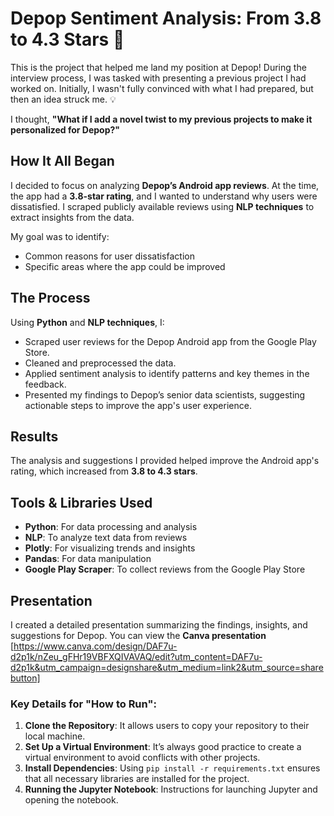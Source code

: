 # Depop Sentiment Analysis: From 3.8 to 4.3 Stars 🚀

This is the project that helped me land my position at Depop! During the interview process, I was tasked with presenting a previous project I had worked on. Initially, I wasn't fully convinced with what I had prepared, but then an idea struck me. 💡

I thought, **"What if I add a novel twist to my previous projects to make it personalized for Depop?"**

## How It All Began

I decided to focus on analyzing **Depop’s Android app reviews**. At the time, the app had a **3.8-star rating**, and I wanted to understand why users were dissatisfied. I scraped publicly available reviews using **NLP techniques** to extract insights from the data.

My goal was to identify:
- Common reasons for user dissatisfaction
- Specific areas where the app could be improved

## The Process

Using **Python** and **NLP techniques**, I:
- Scraped user reviews for the Depop Android app from the Google Play Store.
- Cleaned and preprocessed the data.
- Applied sentiment analysis to identify patterns and key themes in the feedback.
- Presented my findings to Depop’s senior data scientists, suggesting actionable steps to improve the app's user experience.

## Results

The analysis and suggestions I provided helped improve the Android app's rating, which increased from **3.8 to 4.3 stars**.

## Tools & Libraries Used

- **Python**: For data processing and analysis
- **NLP**: To analyze text data from reviews
- **Plotly**: For visualizing trends and insights
- **Pandas**: For data manipulation
- **Google Play Scraper**: To collect reviews from the Google Play Store

## Presentation

I created a detailed presentation summarizing the findings, insights, and suggestions for Depop. You can view the **Canva presentation** 
[https://www.canva.com/design/DAF7u-d2p1k/nZeu_gFHr19VBFXQIVAVAQ/edit?utm_content=DAF7u-d2p1k&utm_campaign=designshare&utm_medium=link2&utm_source=sharebutton]


### Key Details for "How to Run":
1. **Clone the Repository**: It allows users to copy your repository to their local machine.
2. **Set Up a Virtual Environment**: It’s always good practice to create a virtual environment to avoid conflicts with other projects.
3. **Install Dependencies**: Using `pip install -r requirements.txt` ensures that all necessary libraries are installed for the project.
4. **Running the Jupyter Notebook**: Instructions for launching Jupyter and opening the notebook.
